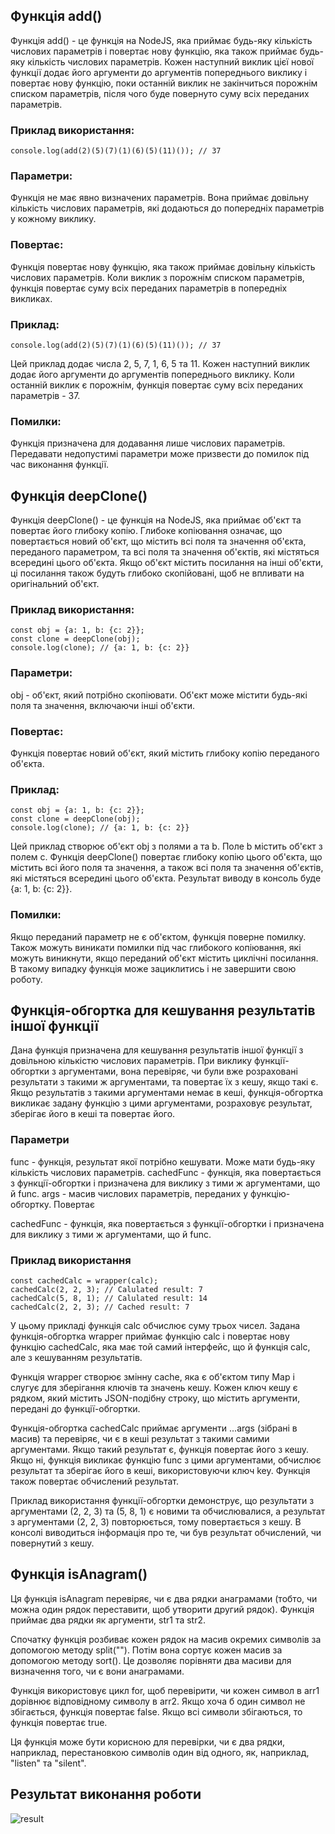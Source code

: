 ## Функція add()

Функція add() - це функція на NodeJS, яка приймає будь-яку кількість числових параметрів і повертає нову функцію, яка також приймає будь-яку кількість числових параметрів. Кожен наступний виклик цієї нової функції додає його аргументи до аргументів попереднього виклику і повертає нову функцію, поки останній виклик не закінчиться порожнім списком параметрів, після чого буде повернуто суму всіх переданих параметрів.

### Приклад використання:
    console.log(add(2)(5)(7)(1)(6)(5)(11)()); // 37
### Параметри:
Функція не має явно визначених параметрів. Вона приймає довільну кількість числових параметрів, які додаються до попередніх параметрів у кожному виклику.

### Повертає:
Функція повертає нову функцію, яка також приймає довільну кількість числових параметрів. Коли виклик з порожнім списком параметрів, функція повертає суму всіх переданих параметрів в попередніх викликах.

### Приклад:
    console.log(add(2)(5)(7)(1)(6)(5)(11)()); // 37
Цей приклад додає числа 2, 5, 7, 1, 6, 5 та 11. Кожен наступний виклик додає його аргументи до аргументів попереднього виклику. Коли останній виклик є порожнім, функція повертає суму всіх переданих параметрів - 37.

### Помилки:
Функція призначена для додавання лише числових параметрів. Передавати недопустимі параметри може призвести до помилок під час виконання функції.

## Функція deepClone()

Функція deepClone() - це функція на NodeJS, яка приймає об'єкт та повертає його глибоку копію. Глибоке копіювання означає, що повертається новий об'єкт, що містить всі поля та значення об'єкта, переданого параметром, та всі поля та значення об'єктів, які містяться всередині цього об'єкта. Якщо об'єкт містить посилання на інші об'єкти, ці посилання також будуть глибоко скопійовані, щоб не впливати на оригінальний об'єкт.

### Приклад використання:
    const obj = {a: 1, b: {c: 2}};
    const clone = deepClone(obj);
    console.log(clone); // {a: 1, b: {c: 2}}

### Параметри:
obj - об'єкт, який потрібно скопіювати. Об'єкт може містити будь-які поля та значення, включаючи інші об'єкти.

### Повертає:
Функція повертає новий об'єкт, який містить глибоку копію переданого об'єкта.

### Приклад:
    const obj = {a: 1, b: {c: 2}};
    const clone = deepClone(obj);
    console.log(clone); // {a: 1, b: {c: 2}}
Цей приклад створює об'єкт obj з полями a та b. Поле b містить об'єкт з полем c. Функція deepClone() повертає глибоку копію цього об'єкта, що містить всі його поля та значення, а також всі поля та значення об'єктів, які містяться всередині цього об'єкта. Результат виводу в консоль буде {a: 1, b: {c: 2}}.

### Помилки:
Якщо переданий параметр не є об'єктом, функція поверне помилку. Також можуть виникати помилки під час глибокого копіювання, які можуть виникнути, якщо переданий об'єкт містить циклічні посилання. В такому випадку функція може зациклитись і не завершити свою роботу.

## Функція-обгортка для кешування результатів іншої функції

Дана функція призначена для кешування результатів іншої функції з довільною кількістю числових параметрів. При виклику функції-обгортки з аргументами, вона перевіряє, чи були вже розраховані результати з такими ж аргументами, та повертає їх з кешу, якщо такі є. Якщо результатів з такими аргументами немає в кеші, функція-обгортка викликає задану функцію з цими аргументами, розраховує результат, зберігає його в кеші та повертає його.

### Параметри

func - функція, результат якої потрібно кешувати. Може мати будь-яку кількість числових параметрів.
cachedFunc - функція, яка повертається з функції-обгортки і призначена для виклику з тими ж аргументами, що й func.
args - масив числових параметрів, переданих у функцію-обгортку.
Повертає

cachedFunc - функція, яка повертається з функції-обгортки і призначена для виклику з тими ж аргументами, що й func.

### Приклад використання
    const cachedCalc = wrapper(calc);
    cachedCalc(2, 2, 3); // Calulated result: 7
    cachedCalc(5, 8, 1); // Calulated result: 14
    cachedCalc(2, 2, 3); // Cached result: 7
У цьому прикладі функція calc обчислює суму трьох чисел. Задана функція-обгортка wrapper приймає функцію calc і повертає нову функцію cachedCalc, яка має той самий інтерфейс, що й функція calc, але з кешуванням результатів.

Функція wrapper створює змінну cache, яка є об'єктом типу Map і слугує для зберігання ключів та значень кешу. Кожен ключ кешу є рядком, який містить JSON-подібну строку, що містить аргументи, передані до функції-обгортки.

Функція-обгортка cachedCalc приймає аргументи ...args (зібрані в масив) та перевіряє, чи є в кеші результат з такими самими аргументами. Якщо такий результат є, функція повертає його з кешу. Якщо ні, функція викликає функцію func з цими аргументами, обчислює результат та зберігає його в кеші, використовуючи ключ key. Функція також повертає обчислений результат.

Приклад використання функції-обгортки демонструє, що результати з аргументами (2, 2, 3) та (5, 8, 1) є новими та обчислювалися, а результат з аргументами (2, 2, 3) повторюється, тому повертається з кешу. В консолі виводиться інформація про те, чи був результат обчислений, чи повернутий з кешу.

## Функція isAnagram()
Ця функція isAnagram перевіряє, чи є два рядки анаграмами (тобто, чи можна один рядок переставити, щоб утворити другий рядок). Функція приймає два рядки як аргументи, str1 та str2.

Спочатку функція розбиває кожен рядок на масив окремих символів за допомогою методу split(""). Потім вона сортує кожен масив за допомогою методу sort(). Це дозволяє порівняти два масиви для визначення того, чи є вони анаграмами.

Функція використовує цикл for, щоб перевірити, чи кожен символ в arr1 дорівнює відповідному символу в arr2. Якщо хоча б один символ не збігається, функція повертає false. Якщо всі символи збігаються, то функція повертає true.

Ця функція може бути корисною для перевірки, чи є два рядки, наприклад, перестановкою символів один від одного, як, наприклад, "listen" та "silent".

## Результат виконання роботи
![result](/images/result.jpg)
